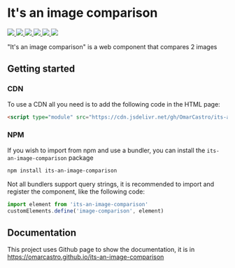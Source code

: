 # It's an image comparison
<a href="https://www.npmjs.com/package/its-an-image-comparison" aria-label="go to NPM package" title="go to NPM package">
    <picture>
        <source srcset="https://img.shields.io/npm/v/its-an-image-comparison?style=for-the-badge&logo=npm&logoColor=%23ccc&color=%2306A" media="(prefers-color-scheme: dark)"> 
        <img src="https://img.shields.io/npm/v/its-an-image-comparison?style=for-the-badge&logo=npm&logoColor=%23333&labelColor=%23ccc&color=%23007ec6">
    </picture>
</a><a href="https://github.com/OmarCastro/its-an-image-comparison/releases/latest" aria-label="go to release page" title="go to release page">
    <picture>
        <source srcset="https://img.shields.io/github/v/release/OmarCastro/its-an-image-comparison?style=for-the-badge&logo=github&logoColor=%23ccc&color=%2306A" media="(prefers-color-scheme: dark)"> 
        <img src="https://img.shields.io/github/v/release/OmarCastro/its-an-image-comparison?style=for-the-badge&logo=github&logoColor=%23333&labelColor=%23ccc">
        </picture>
</a><a href="https://github.com/OmarCastro/its-an-image-comparison" aria-label="go to Github" title="go to Github">
    <picture>
        <source srcset="https://img.shields.io/github/stars/OmarCastro/its-an-image-comparison?style=for-the-badge&logo=github&logoColor=%23ccc&color=%2306A" media="(prefers-color-scheme: dark)"> 
        <img src="https://img.shields.io/github/stars/OmarCastro/its-an-image-comparison?style=for-the-badge&logo=github&logoColor=%23333&labelColor=%23ccc">
        </picture>
</a><a href="https://github.com/OmarCastro/its-an-image-comparison" aria-label="go to Github repository" title="go to Github repository">
<picture>
    <img src="https://omarcastro.github.io/its-an-image-comparison/reports/license-badge-a11y.svg">
</picture>
</a><a href="https://omarcastro.github.io/its-an-image-comparison/reports/playwright-report" aria-label="Show test results">
<picture>
    <img src="https://omarcastro.github.io/its-an-image-comparison/reports/test-results/test-results-badge-a11y.svg">
</picture>
</a><a href="https://omarcastro.github.io/its-an-image-comparison/reports/coverage/final" aria-label="Show test code coverage information">
<picture>
    <img src="https://omarcastro.github.io/its-an-image-comparison/reports/coverage/final/coverage-badge-a11y.svg">
</picture>
</a>


"It's an image comparison" is a web component that compares 2 images

## Getting started 

### CDN

To use a CDN all you need is to add the following code in the HTML page:

```html
<script type="module" src="https://cdn.jsdelivr.net/gh/OmarCastro/its-an-image-comparison@0.1.0/dist/image-comparison.element.min.js?named=image-comparison"></script>
```


### NPM

If you wish to import from npm and use a bundler, you can install the `its-an-image-comparison` package

```bash
npm install its-an-image-comparison
```

Not all bundlers support query strings, it is recommended to import and register the component, like the following code:

```js
import element from 'its-an-image-comparison'
customElements.define('image-comparison', element)
```


## Documentation

This project uses Github page to show the documentation, it is in https://omarcastro.github.io/its-an-image-comparison
